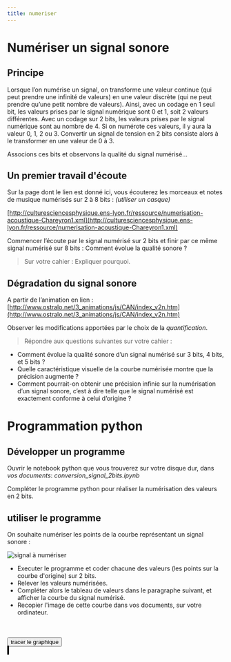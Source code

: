 ```yaml
---
title: numeriser
---
```


# Numériser un signal sonore
## Principe
Lorsque l’on numérise un signal, on transforme une valeur continue (qui peut prendre une infinité de valeurs) en une valeur discrète (qui ne peut prendre qu’une petit nombre de valeurs).
Ainsi, avec un codage en 1 seul bit, les valeurs prises par le signal numérique sont 0 et 1, soit 2 valeurs différentes.
Avec un codage sur 2 bits, les valeurs prises par le signal numérique sont au nombre de 4. Si on numérote ces valeurs, il y aura la valeur 0, 1, 2 ou 3.
Convertir un signal de tension en 2 bits consiste alors à le transformer en une valeur de 0 à 3.

Associons ces bits et observons la qualité du signal numérisé…


## Un premier travail d'écoute
Sur la page dont le lien est donné ici, vous écouterez les morceaux et notes de musique numérisés sur 2 à 8 bits : *(utiliser un casque)*

[http://culturesciencesphysique.ens-lyon.fr/ressource/numerisation-acoustique-Chareyron1.xml](http://culturesciencesphysique.ens-lyon.fr/ressource/numerisation-acoustique-Chareyron1.xml)

Commencer l’écoute par le signal numérisé sur 2 bits et finir par ce même signal numérisé sur 8 bits : Comment évolue la qualité sonore ?  

> Sur votre cahier : Expliquer pourquoi.

## Dégradation du signal sonore

A partir de l’animation en lien : 
[http://www.ostralo.net/3_animations/js/CAN/index_v2n.htm](http://www.ostralo.net/3_animations/js/CAN/index_v2n.htm)

Observer les modifications apportées par le choix de la *quantification*.

> Répondre aux questions suivantes sur votre cahier : 

- Comment évolue la qualité sonore d’un signal numérisé sur 3 bits, 4 bits, et 5 bits ? 
- Quelle caractéristique visuelle de la courbe numérisée montre que la précision augmente ? 
- Comment pourrait-on obtenir une précision infinie sur la numérisation d’un signal sonore, c’est à dire telle que le signal numérisé est exactement conforme à celui d’origine ? 

# Programmation python
## Développer un programme
Ouvrir le notebook python que vous trouverez sur votre disque dur, dans *vos documents*: *conversion_signal_2bits.ipynb*

Compléter le programme python pour réaliser la numérisation des valeurs en 2 bits.

## utiliser le programme

On souhaite numériser les points de la courbe représentant un signal sonore : 

![signal à numériser](../CAN_graphique2.png)

- Executer le programme et coder chacune des valeurs (les points sur la courbe d'origine) sur 2 bits.
- Relever les valeurs numérisées. 
- Compléter alors le tableau de valeurs dans le paragraphe suivant, et afficher la courbe du signal numérisé.
- Recopier l'image de cette courbe dans vos documents, sur votre ordinateur.


<form></form>

<div id="tableau">
<input type="button" value="tracer le graphique" onclick="updata()">
<canvas id="graph" width="400" height="400"></canvas>
</div>

<style>
div[id=tableau], form {
	  	display: block;
   	justify-content: center;
	  }

	  input[type=button]{
	  display: block;
	  	margin-top: 50px;
 }
      canvas { 
      	margin-top: 50px;
      	border: 2px solid black; 
      }
   
   input[type="text"]
{
    font-size:12px;
}
</style>

<script type="text/javascript">

var canvas = document.getElementById('graph');
var ctx = canvas.getContext('2d');
var originX = 40, originY = 40;	// origine (0,0 graphique sur canvas
var taille = 12;				// taille police canvas
var newSize = taille + 'px';
ctx.font = newSize + ' ' + 'serif';
//ctx.font = '30px serif';


 window.onload = function(){
  var body = document.getElementsByTagName("form")[0];
 
  // creates a <table> element and a <tbody> element
  var tbl = document.createElement("table");
  var tblBody = document.createElement("tbody");
 
  // creating all cells
  for (var i = 0; i < 2; i++) {
    // creates a table row
    var row = document.createElement("tr");
 
    for (var j = 0; j < 11; j++) {
      // Create a <td> element and a text node, make the text
      // node the contents of the <td>, and put the <td> at
      // the end of the table row
      var cell = document.createElement("td");
      //var cellText = document.createTextNode("cell in row "+i+", column "+j);
      var cellText = document.createElement("INPUT");
  	  cellText.setAttribute("type", "text");
  	  cellText.setAttribute("size","3");

      if (j==0) {
      	if (i==0) {
        	cellText.setAttribute("value",'X');
        	}
        	else
        		{
			cellText.setAttribute("value",'Y');
        		}
        }
        else 
        {
  
  		cellText.setAttribute("value",i.toString(16)+j.toString(16));
      }
        
  document.body.appendChild(cellText);
      cell.appendChild(cellText);
      row.appendChild(cell);
    }
 
    // add the row to the end of the table body
    tblBody.appendChild(row);
  }
 
  // put the <tbody> in the <table>
  tbl.appendChild(tblBody);
  // appends <table> into <body>
  body.appendChild(tbl);
  // sets the border attribute of tbl to 2;
  tbl.setAttribute("border", "2");

  drawcanvas()


}

function drawcanvas(){
ctx.clearRect(0,0,canvas.width,canvas.height);
ctx.beginPath();
ctx.moveTo(originX, canvas.height-originY);
ctx.lineTo(canvas.width, canvas.height-originY);
ctx.lineTo(canvas.width -5, canvas.height-originY -5);
ctx.moveTo(canvas.width, canvas.height-originY);
ctx.lineTo(canvas.width -5, canvas.height-originY+5);
ctx.closePath();
ctx.stroke();

ctx.beginPath();
ctx.moveTo(originX, canvas.height-originY);
ctx.lineTo(originX, 0);
ctx.lineTo(originX -5, 5);
ctx.moveTo(originX, 0);
ctx.lineTo(originX +5, 5);
ctx.closePath();
ctx.stroke();

}


	
	

function updata() {
	drawcanvas();
	// fonction qui créé un tableau de valeurs
	var tabX = [];
	var tabY = [];
	var query = document.querySelectorAll('form td');
	for (var i = 1, c = query.length/2; i < c; i++) {
		tabX.push(parseFloat(query[i].childNodes[0].value));
		tabY.push(parseFloat(query[i+c].childNodes[0].value));
	}
	
  	ctx.fillText(query[0].childNodes[0].value, canvas.width/2, canvas.height- taille/2);
  	ctx.save();
  	ctx.rotate(-Math.PI/2);

	ctx.fillText(query[c].childNodes[0].value, -canvas.height/2, taille);
	ctx.restore();

	var dx = (canvas.width-originX)/Math.max(...tabX)*0.9 ; // pixel horizontaux par unité de X
	var dy = (canvas.height-originY)/Math.max(...tabY)*0.9 ; // pixel verticaux par unité de Y

	//console.log(dx, dy);

	for (var i=0, D = Math.trunc(Math.max(...tabX))/5; i<5; i++) {
		
		ctx.fillText(Math.round(i*D*100)/100, originX - taille/2 + D*i*dx, canvas.height - originY +taille + 5);
	}
	for (var i=0, D = Math.trunc(Math.max(...tabY))/10; i<10; i+=2) {
		console.log(i*D, originX - taille * 1.5, canvas.height - originY - i*D*dy)
		ctx.fillText(Math.round(i*D*100)/100, originX - taille * Math.round(Math.log(5*D))/4-18, canvas.height - originY - i*D*dy);
	}
	var periode = Math.max(...tabX)/(tabX.length);

	ctx.moveTo(originX + tabX[0]*dx,canvas.height-originY-tabY[0]*dy);
	for (var i=0; i<c-1; i++){
		//if (tabX[i]!= NaN & tabY[i]!=NaN & i< tabX.length){
		if (i<tabX.length-1){
			console.log('point '+i + ' c = '+c+ ' x= '+tabX[i]+ ' y= '+ tabY[i]);
			console.log(originX + tabX[i]*dx,canvas.height-originY-tabY[i]*dy);
			ctx.lineTo(originX + tabX[i]*dx,canvas.height-originY-tabY[i]*dy);
			ctx.lineTo(originX + (tabX[i+1])*dx,canvas.height-originY-tabY[i]*dy);
			ctx.stroke();}
			else
			{
			//	if (tabX[i]!= NaN & tabY[i]!=NaN){
					console.log('dernier point');
					console.log('point '+i + ' c = '+c+ ' x= '+tabX[i]+ ' y= '+ tabY[i]);
					ctx.lineTo(originX + tabX[i]*dx,canvas.height-originY-tabY[i]*dy);   // trait vertical
					ctx.lineTo(originX + (tabX[i]+periode)*dx,canvas.height-originY-tabY[i]*dy); // trait horizontal
					ctx.stroke();
				}
			//	}
			}
		
	
	//document.getElementById('valeurs').innerHTML = tabX +' '+tabY + ' max X : '+ Math.trunc(Math.max(...tabX));
}

</script>



